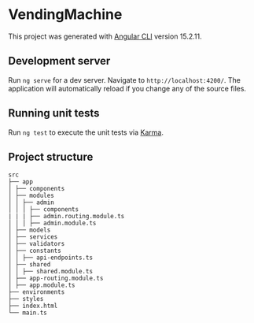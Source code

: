 # VendingMachine

This project was generated with [Angular CLI](https://github.com/angular/angular-cli) version 15.2.11.

## Development server

Run `ng serve` for a dev server. Navigate to `http://localhost:4200/`. The application will automatically reload if you change any of the source files.

## Running unit tests

Run `ng test` to execute the unit tests via [Karma](https://karma-runner.github.io).

## Project structure

```
src
├── app
│ ├── components
│ ├── modules
│ │ ├── admin
│ │ │ ├── components
| | | ├── admin.routing.module.ts
│ │ │ ├── admin.module.ts
│ ├── models
│ ├── services
│ ├── validators
│ ├── constants
│ │ ├── api-endpoints.ts
│ ├── shared
│ │ ├── shared.module.ts
│ ├── app-routing.module.ts
│ ├── app.module.ts
├── environments
├── styles
├── index.html
└── main.ts
```
